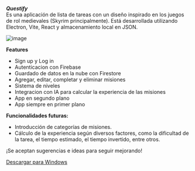 ***Questify*** <br>
Es una aplicación de lista de tareas con un diseño inspirado en los juegos de rol medievales (Skyrim principalmente). 
Está desarrollada utilizando Electron, Vite, React y almacenamiento local en JSON.

![image](https://github.com/facuga7van/Questify/assets/70443572/cb93f654-2adc-4611-901b-fc50170a0b7a)

**Features**
- Sign up y Log in
- Autenticacion con Firebase
- Guardado de datos en la nube con Firestore
- Agregar, editar, completar y eliminar misiones
- Sistema de niveles
- Integracion con IA para calcular la experiencia de las misiones
- App en segundo plano
- App siempre en primer plano

**Funcionalidades futuras:**

- Introducción de categorías de misiones.
- Cálculo de la experiencia según diversos factores, como la dificultad de la tarea, el tiempo estimado, el tiempo invertido, entre otros.

¡Se aceptan sugerencias e ideas para seguir mejorando!

[Descargar para Windows](https://github.com/facuga7van/Questify/releases/latest)
